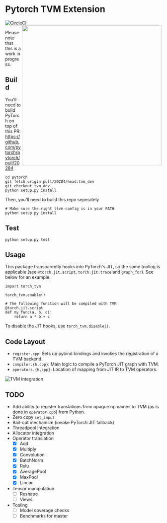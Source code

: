 # Pytorch TVM Extension
[![CircleCI](https://circleci.com/gh/pytorch/tvm.svg?style=svg)](https://circleci.com/gh/pytorch/tvm)
<img align="right" width="450" src="http://ec2-3-14-143-1.us-east-2.compute.amazonaws.com/benchmarks.png">

Please note that this is a work in progress.


## Build

You'll need to build PyTorch on top of this PR: https://github.com/pytorch/pytorch/pull/20284
```
cd pytorch
git fetch origin pull/20284/head:tvm_dev
git checkout tvm_dev
python setup.py install
```

Then, you'll need to build this repo seperately
```
# Make sure the right llvm-config is in your PATH
python setup.py install
```

## Test

```
python setup.py test 
```

## Usage

This package transparently hooks into PyTorch's JIT, so the same tooling is applicable (see `@torch.jit.script`, `torch.jit.trace` and `graph_for`).  See below for an example.

```
import torch_tvm

torch_tvm.enable()

# The following function will be compiled with TVM
@torch.jit.script
def my_func(a, b, c):
    return a * b + c
```

To disable the JIT hooks, use `torch_tvm.disable()`.

## Code Layout

- `register.cpp`: Sets up pybind bindings and invokes the registration of a TVM backend.
- `compiler.{h,cpp}`: Main logic to compile a PyTorch JIT graph with TVM.
- `operators.{h,cpp}`: Location of mapping from JIT IR to TVM operators.

![TVM Integration](https://github.com/pytorch/tvm/blob/master/pt_execution.png?raw=true)

## TODO

- Add ability to register translations from opaque op names to TVM (as is done in `operator.cpp`) from Python.
- Zero copy `set_input`
- Bail-out mechanism (invoke PyTorch JIT fallback)
- Threadpool integration
- Allocator integration
- Operator translation
  - [x] Add
  - [x] Multiply
  - [x] Convolution
  - [x] BatchNorm
  - [x] Relu
  - [x] AveragePool
  - [x] MaxPool
  - [x] Linear
- Tensor manipulation
  - [ ] Reshape
  - [ ] Views
- Tooling
  - [ ] Model coverage checks
  - [ ] Benchmarks for master
